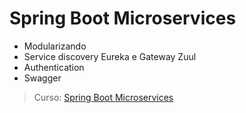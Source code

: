 # Spring Boot Microservices

  - Modularizando
  - Service discovery Eureka e Gateway Zuul
  - Authentication
  - Swagger

>Curso: [Spring Boot Microservices](https://www.youtube.com/playlist?list=PL62G310vn6nH_iMQoPMhIlK_ey1npyUUl)